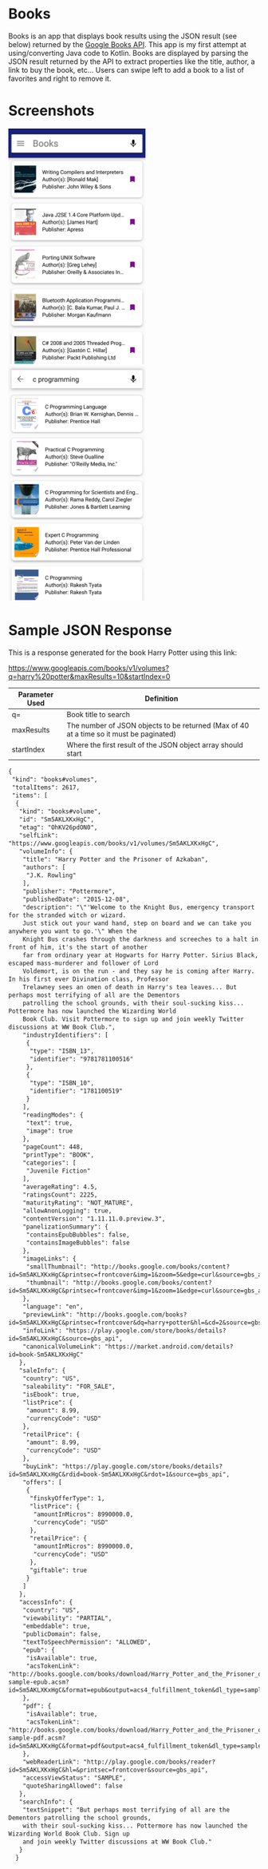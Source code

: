 # Books
Books is an app that displays book results using the JSON result (see below) returned by the [Google Books API](https://developers.google.com/books/docs/v1/reference/volumes/list).
This app is my first attempt at using/converting Java code to Kotlin. Books are displayed by parsing the JSON 
result returned by the API to extract properties like the title, author, a link to buy the book, etc...
Users can swipe left to add a book to a list of favorites and right to remove it. 

# Screenshots
<img src="https://github.com/ctcuff/Books/blob/master/app/screenshots/home_screen.png" width="275"> <img src="https://github.com/ctcuff/Books/blob/master/app/screenshots/search_activity.png" width="275">

# Sample JSON Response
This is a response generated for the book Harry Potter using this link: 

https://www.googleapis.com/books/v1/volumes?q=harry%20potter&maxResults=10&startIndex=0

Parameter Used | Definition
---------------|---------
q=             |Book title to search
maxResults     |The number of JSON objects to be returned (Max of 40 at a time so it must be paginated)
startIndex     |Where the first result of the JSON object array should start
```
{
 "kind": "books#volumes",
 "totalItems": 2617,
 "items": [
  {
   "kind": "books#volume",
   "id": "Sm5AKLXKxHgC",
   "etag": "OhKV26pdON0",
   "selfLink": "https://www.googleapis.com/books/v1/volumes/Sm5AKLXKxHgC",
   "volumeInfo": {
    "title": "Harry Potter and the Prisoner of Azkaban",
    "authors": [
     "J.K. Rowling"
    ],
    "publisher": "Pottermore",
    "publishedDate": "2015-12-08",
    "description": "\"'Welcome to the Knight Bus, emergency transport for the stranded witch or wizard. 
    Just stick out your wand hand, step on board and we can take you anywhere you want to go.'\" When the 
    Knight Bus crashes through the darkness and screeches to a halt in front of him, it's the start of another 
    far from ordinary year at Hogwarts for Harry Potter. Sirius Black, escaped mass-murderer and follower of Lord
    Voldemort, is on the run - and they say he is coming after Harry. In his first ever Divination class, Professor 
    Trelawney sees an omen of death in Harry's tea leaves... But perhaps most terrifying of all are the Dementors 
    patrolling the school grounds, with their soul-sucking kiss... Pottermore has now launched the Wizarding World 
    Book Club. Visit Pottermore to sign up and join weekly Twitter discussions at WW Book Club.",
    "industryIdentifiers": [
     {
      "type": "ISBN_13",
      "identifier": "9781781100516"
     },
     {
      "type": "ISBN_10",
      "identifier": "1781100519"
     }
    ],
    "readingModes": {
     "text": true,
     "image": true
    },
    "pageCount": 448,
    "printType": "BOOK",
    "categories": [
     "Juvenile Fiction"
    ],
    "averageRating": 4.5,
    "ratingsCount": 2225,
    "maturityRating": "NOT_MATURE",
    "allowAnonLogging": true,
    "contentVersion": "1.11.11.0.preview.3",
    "panelizationSummary": {
     "containsEpubBubbles": false,
     "containsImageBubbles": false
    },
    "imageLinks": {
     "smallThumbnail": "http://books.google.com/books/content?id=Sm5AKLXKxHgC&printsec=frontcover&img=1&zoom=5&edge=curl&source=gbs_api",
     "thumbnail": "http://books.google.com/books/content?id=Sm5AKLXKxHgC&printsec=frontcover&img=1&zoom=1&edge=curl&source=gbs_api"
    },
    "language": "en",
    "previewLink": "http://books.google.com/books?id=Sm5AKLXKxHgC&printsec=frontcover&dq=harry+potter&hl=&cd=2&source=gbs_api",
    "infoLink": "https://play.google.com/store/books/details?id=Sm5AKLXKxHgC&source=gbs_api",
    "canonicalVolumeLink": "https://market.android.com/details?id=book-Sm5AKLXKxHgC"
   },
   "saleInfo": {
    "country": "US",
    "saleability": "FOR_SALE",
    "isEbook": true,
    "listPrice": {
     "amount": 8.99,
     "currencyCode": "USD"
    },
    "retailPrice": {
     "amount": 8.99,
     "currencyCode": "USD"
    },
    "buyLink": "https://play.google.com/store/books/details?id=Sm5AKLXKxHgC&rdid=book-Sm5AKLXKxHgC&rdot=1&source=gbs_api",
    "offers": [
     {
      "finskyOfferType": 1,
      "listPrice": {
       "amountInMicros": 8990000.0,
       "currencyCode": "USD"
      },
      "retailPrice": {
       "amountInMicros": 8990000.0,
       "currencyCode": "USD"
      },
      "giftable": true
     }
    ]
   },
   "accessInfo": {
    "country": "US",
    "viewability": "PARTIAL",
    "embeddable": true,
    "publicDomain": false,
    "textToSpeechPermission": "ALLOWED",
    "epub": {
     "isAvailable": true,
     "acsTokenLink": "http://books.google.com/books/download/Harry_Potter_and_the_Prisoner_of_Azkaban-sample-epub.acsm?id=Sm5AKLXKxHgC&format=epub&output=acs4_fulfillment_token&dl_type=sample&source=gbs_api"
    },
    "pdf": {
     "isAvailable": true,
     "acsTokenLink": "http://books.google.com/books/download/Harry_Potter_and_the_Prisoner_of_Azkaban-sample-pdf.acsm?id=Sm5AKLXKxHgC&format=pdf&output=acs4_fulfillment_token&dl_type=sample&source=gbs_api"
    },
    "webReaderLink": "http://play.google.com/books/reader?id=Sm5AKLXKxHgC&hl=&printsec=frontcover&source=gbs_api",
    "accessViewStatus": "SAMPLE",
    "quoteSharingAllowed": false
   },
   "searchInfo": {
    "textSnippet": "But perhaps most terrifying of all are the Dementors patrolling the school grounds, 
    with their soul-sucking kiss... Pottermore has now launched the Wizarding World Book Club. Sign up 
    and join weekly Twitter discussions at WW Book Club."
   }
  }
```
